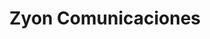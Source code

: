 ---
title: "Zyon Comunicaciones"
url: /neuquen/zyon-comunicaciones-julio-argentino-roca/
shop: ordenador
---